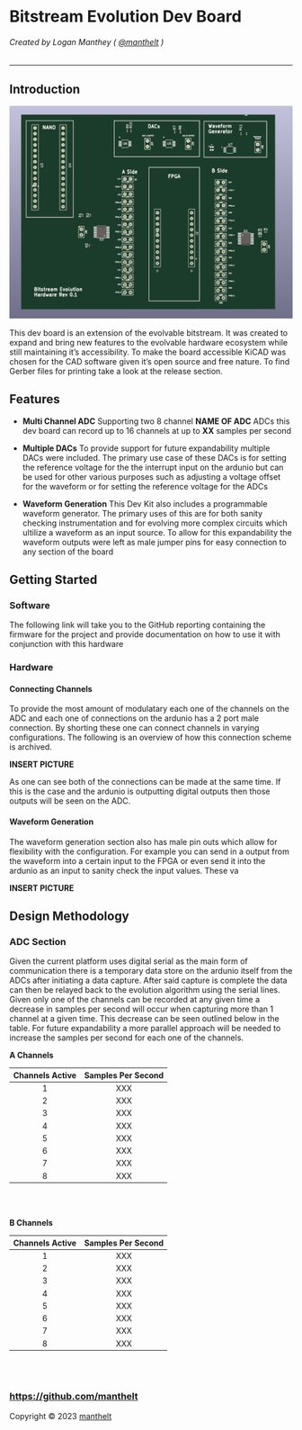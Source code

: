 Bitstream Evolution Dev Board
===
###### Created by Logan Manthey ( [@manthelt](https://github.com/manthelt) )
---

## Introduction

![3d Render of Current Revision](img/CurrentBoard.png)



This dev board is an extension of the evolvable bitstream. It was created to expand and bring new features to the evolvable hardware ecosystem while still maintaining it’s accessibility. To make the board accessible KiCAD was chosen for the CAD software given it’s open source and free nature. To find Gerber files for printing take a look at the release section. 

## Features

* **Multi Channel ADC** 
Supporting two 8 channel **NAME OF ADC** ADCs this dev board can record up to 16 channels at up to **XX** samples per second

 * **Multiple DACs**
To provide support for future expandability multiple DACs were included. The primary use case of these DACs is for setting the reference voltage for the the interrupt input on the ardunio but can be used for other various purposes such as adjusting a voltage offset for the waveform or for setting the reference voltage for the ADCs 

* **Waveform Generation**
This Dev Kit also includes a programmable waveform generator. The primary uses of this are for both sanity checking instrumentation and for evolving more complex circuits which ultilize a waveform as an input source. To allow for this expandability the waveform outputs were left as male jumper pins for easy connection to any section of the board


## Getting Started

### Software
The following link will take you to the GitHub reporting containing the firmware for the project and provide documentation on how to use it with conjunction with this hardware

### Hardware

#### Connecting Channels
To provide the most amount of modulatary each one of the channels on the ADC and each one of connections on the ardunio has a 2 port male connection. By shorting these one can connect channels in varying configurations. The following is an overview of how this connection scheme is archived. 

**INSERT PICTURE**

As one can see both of the connections can be made at the same time. If this is the case and the ardunio is outputting digital outputs then those outputs will be seen on the ADC. 

#### Waveform Generation
The waveform generation section also has male pin outs which allow for flexibility with the configuration. For example you can send in a output from the waveform into a certain input to the FPGA or even send it into the ardunio as an input to sanity check the input values. These va

**INSERT PICTURE** 





## Design Methodology 


### ADC Section
Given the current platform uses digital serial as the main form of communication there is a temporary data store on the ardunio itself from the ADCs after initiating a data capture. After said capture is complete the data can then be relayed back to the evolution algorithm using the serial lines. Given only one of the channels can be recorded at any given time a decrease in samples per second will occur when capturing more than 1 channel at a given time. This decrease can be seen outlined below in the table. For future expandability a more parallel approach will be needed to increase the samples per second for each one of the channels.  


**A Channels**

|Channels Active|Samples Per Second|
|:-:|:-:|
|1|XXX|
|2|XXX|
|3|XXX|
|4|XXX|
|5|XXX|
|6|XXX|
|7|XXX|
|8|XXX|

<br><br>



**B Channels**

|Channels Active|Samples Per Second|
|:-:|:-:|
|1|XXX|
|2|XXX|
|3|XXX|
|4|XXX|
|5|XXX|
|6|XXX|
|7|XXX|
|8|XXX|

<br><br>

### https://github.com/manthelt

Copyright &copy; 2023 [manthelt](https://github.com/manthelt)







